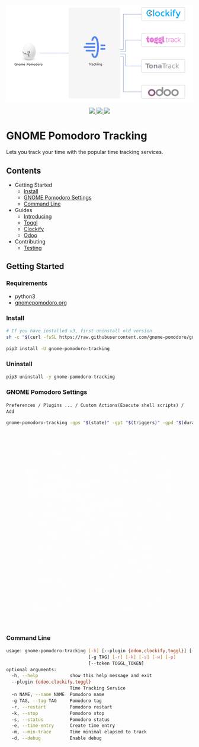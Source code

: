 <p align="center">
  <img src="docs/img/how-does-it-workv4.png" width="1200">
</p>

<p align="center">  
  <a href="https://github.com/gnome-pomodoro/gnome-pomodoro-tracking/actions?query=workflow%3APytest">
    <img src="https://github.com/gnome-pomodoro/gnome-pomodoro-tracking/workflows/Pytest/badge.svg">
  </a>
  <a href="LICENSE">  
    <img src="https://img.shields.io/github/license/gnome-pomodoro/gnome-pomodoro-tracking?style=flat-square" />
  </a>
  <a href=".pm/version.yml">
        <img src="https://img.shields.io/badge/dynamic/yaml?color=green&label=version&query=version.*&url=https://raw.githubusercontent.com/gnome-pomodoro/gnome-pomodoro-tracking/master/.pm/version.yml">
  </a>
</p>

# GNOME Pomodoro Tracking
Lets you track your time with the popular time tracking services.

## Contents

* Getting Started
	* [Install](#getting-started)
	* [GNOME Pomodoro Settings](#gnome-pomodoro-settings)
	* [Command Line](#command-line)	
* Guides
	* [Introducing](docs/introducing.md)
	* [Toggl](docs/toggl.md)
	* [Clockify](docs/clockify.md)
	* [Odoo](docs/odoo.md)
* Contributing
	* [Testing](testing.md)

## Getting Started

### Requirements
* python3
* [gnomepomodoro.org](https://gnomepomodoro.org)

### Install
```bash
# If you have installed v3, first uninstall old version
sh -c "$(curl -fsSL https://raw.githubusercontent.com/gnome-pomodoro/gnome-pomodoro-tracking/master/startup.sh)" "" --uninstall
```

```bash
pip3 install -U gnome-pomodoro-tracking
```
### Uninstall
```bash
pip3 uninstall -y gnome-pomodoro-tracking
```

### GNOME Pomodoro Settings

`Preferences / Plugins ... / Custom Actions(Execute shell scripts) / Add `

```bash
gnome-pomodoro-tracking -gps "$(state)" -gpt "$(triggers)" -gpd "$(duration)" -gpe "$(elapsed)"
```

<p align="center">  
 <img src="docs/img/gnome-pomodoro-settings.gif" width="400"/>
</p>

### Command Line

```bash
usage: gnome-pomodoro-tracking [-h] [--plugin {odoo,clockify,toggl}] [-n NAME]
                               [-g TAG] [-r] [-k] [-s] [-w] [-p]
                               [--token TOGGL_TOKEN]
optional arguments:
  -h, --help            show this help message and exit
  --plugin {odoo,clockify,toggl}
                        Time Tracking Service
  -n NAME, --name NAME  Pomodoro name
  -g TAG, --tag TAG     Pomodoro tag
  -r, --restart         Pomodoro restart
  -k, --stop            Pomodoro stop
  -s, --status          Pomodoro status
  -e, --time-entry      Create time entry
  -m, --min-trace       Time minimal elapsed to track
  -d, --debug           Enable debug

```



